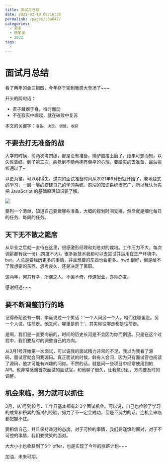 ```yaml
---
title: 面试月总结
date: 2022-03-19 09:16:35
permalink: /pages/a3a847/
categories:
  - 更多
  - 随笔录
  - 2022
tags:
  - 
---
```


# 面试月总结

看了两年的金三银四，今年终于轮到我盛大登场了~~~

开头的两句话：

- 君子藏器于身，待时而动
- 不在寂灭中崛起，就在破败中复苏

本文的关键字：`准备`、`决定`、`调整`、`收获`

<!-- more -->

## 不要去打无准备的战

大学的时候，前两次考四级，都是没有准备，懒驴直接上磨了，结果可想而知，以失败告终。到了第三次，感觉到不能再抱有侥幸的心理，要踏实的去准备，最后挨线通过了~

以史为鉴，可以明得失。这次的面试准备时间从2021年9月份就开始了，卷地毯式的学习，一层一层的搭建自己的学习系统。前端的知识系统很宽广，所以我认为先把 JavaScript 的基础原理知识要了解。

![](http://66.152.176.25:8000/home/images/artical/interview-system.png)

要列一个清单，知道自己要做哪些准备，大概的规划时间安排，然后就是细化每日的任务、每周的任务。

## 天下无不散之筵席

从毕业之后就一直待在这里，很感激彭经理和刘总对的栽培。工作压力不大，每次调薪都有我一份(...跨度不大)，很多新技术我都可以去尝试并运用在生产环境中。but，人总是要经历更多的事情，并且想要的东西也会更多。hwd 很好，但是给不了我想要的东西。思考良久，还是决定了离职。

这两年，何其有幸，所遇之人，不偏不倚，传道授业，亦师亦友。

感谢相遇~~~

## 要不断调整前行的路

记得奇葩说有一期，李诞说过一个笑话：'一个人问另一个人，咱们往哪里走。另一个人说，往前走。他又问，哪里是前？'，其实你往哪走都是往前走。

是啊，我们是一直要向前的，时间的历史长河是不会因为你而倒流。只是在这个过程中，我们要及时的调整自己的方向。

从3月1号开始第一次面试，可以说我的面试精力非常的不足。我以为我看了源码，面试官就会问我源码。真正面试的时候，鲜有人会问，因为只有面试官也阅读了源码，他才可能有兴趣的问你。不然的话，就是问一些项目中经常使用到的 API。也非常感谢首次面试的面试官，和他聊了很久，让我意识到，方向要及时的调整。

## 机会来临，努力就可以抓住

3月，从1号到18号，工作日基本都有2-3个面试机会。可以说，自己也检验了学习的成果和积累的面试的经验。努力了不一定会成功，但是不努力的话，连机会来临都把握不住。

要相信自己，并且保持谦逊的态度。对于可控的事情，我们要谨慎的面对，对于不可控的事情，我们要微笑的面对。

大大小小也收获到了5个 offer，也是实现了今年的涨薪计划~~~

加油，未来可期。